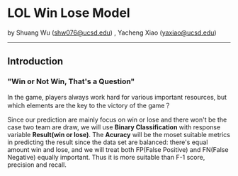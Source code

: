 # **LOL Win Lose Model**

by Shuang Wu (shw076@ucsd.edu) , Yacheng Xiao (yaxiao@ucsd.edu)

---

## **Introduction**

### "Win or Not Win, That's a Question" 
In the game, players always work hard for various important resources, but which elements are the key to the victory of the game？


Since our prediction are mainly focus on win or lose and there won't be the case two team are draw, we will use **Binary Classification** with response variable **Result(win or lose)**. The **Acuracy** will be the moset suitable metrics in predicting the result since the data set are balanced: there's equal amount win and lose, and we will treat both FP(False Positive) and FN(False Negative) equally important. Thus it is more suitable than F-1 score, precision and recall. 
